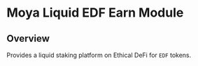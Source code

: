 # Moya Liquid EDF Earn Module

## Overview

Provides a liquid staking platform on Ethical DeFi for `EDF` tokens.
